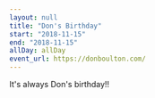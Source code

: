 ```yaml
---
layout: null
title: "Don's Birthday"
start: "2018-11-15"
end: "2018-11-15"
allDay: allDay
event_url: https://donboulton.com/
---
```


It's always Don's birthday!!
